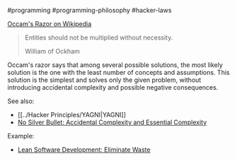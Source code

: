 #programming #programming-philosophy #hacker-laws


[Occam's Razor on Wikipedia](https://en.wikipedia.org/wiki/Occam's_razor)

> Entities should not be multiplied without necessity.
> 
> William of Ockham

Occam's razor says that among several possible solutions, the most likely solution is the one with the least number of concepts and assumptions. This solution is the simplest and solves only the given problem, without introducing accidental complexity and possible negative consequences.

See also:

- [[../Hacker Principles/YAGNI|YAGNI]]
- [No Silver Bullet: Accidental Complexity and Essential Complexity](https://en.wikipedia.org/wiki/No_Silver_Bullet)

Example:

- [Lean Software Development: Eliminate Waste](https://en.wikipedia.org/wiki/Lean_software_development#Eliminate_waste)